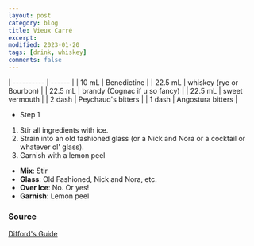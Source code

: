 ```yaml
---
layout: post
category: blog
title: Vieux Carré
excerpt:
modified: 2023-01-20
tags: [drink, whiskey]
comments: false
---
```


| ---------- | ------ |
| 10 mL | Benedictine |
| 22.5 mL | whiskey (rye or Bourbon) |
| 22.5 mL | brandy (Cognac if u so fancy) |
| 22.5 mL | sweet vermouth |
| 2 dash | Peychaud's bitters |
| 1 dash | Angostura bitters |

- Step 1
1. Stir all ingredients with ice.
2. Strain into an old fashioned glass (or a Nick and Nora or a cocktail or whatever ol' glass).
3. Garnish with a lemon peel

- **Mix**: Stir
- **Glass**: Old Fashioned, Nick and Nora, etc.
- **Over Ice**: No. Or yes!
- **Garnish**: Lemon peel

### Source
[Difford's Guide](https://www.diffordsguide.com/cocktails/recipe/2048/vieux-carre-cocktail)

